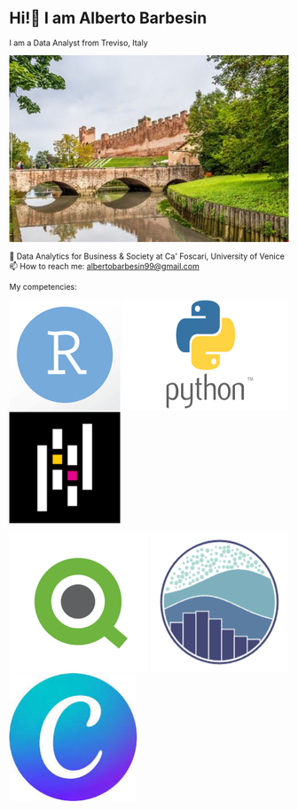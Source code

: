 # Hi!👋 I am Alberto Barbesin
I am a Data Analyst from Treviso, Italy

<img src = "/images/castelfranco.png"
width=600 />

📖 Data Analytics for Business & Society at Ca' Foscari, University of Venice
📫 How to reach me: albertobarbesin99@gmail.com

My competencies:

<img src = "/images/R_image.png"
width="200" 
height="200" />
<img src = "/images/python.png"
width="300" 
height="200" />
<img src = "/images/pandas.png"
width="200" 
height="200" />

<img src = "/images/qlik.png"
width="250" 
height="250" />
<img src = "/images/seaborn.png"
width="250" 
height="250" />
<img src = "/images/canva.jpg"
width="230" 
height="230" />
